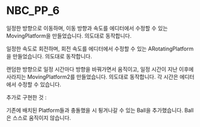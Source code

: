# NBC_PP_6
 
일정한 방향으로 이동하며, 이동 방향과 속도를 에디터에서 수정할 수 있는 MovingPlatform을 만들었습니다. 의도대로 동작합니다.

일정한 속도로 회전하며, 회전 속도를 에디터에서 수정할 수 있는 ARotatingPlatform을 만들었습니다. 의도대로 동작합니다.

랜덤한 방향으로 일정 시간마다 방향을 바꿔가면서 움직이고, 일정 시간이 지난 이후에 사라지는 MovingPlatform2를 만들었습니다. 의도대로 동작합니다.
각 시간은 에디터에서 수정할 수 있습니다.

추가로 구현한 것 :

기존에 배치된 Platform들과 충돌했을 시 튕겨나갈 수 있는 Ball을 추가했습니다.
Ball은 스스로 움직이지 않습니다.
